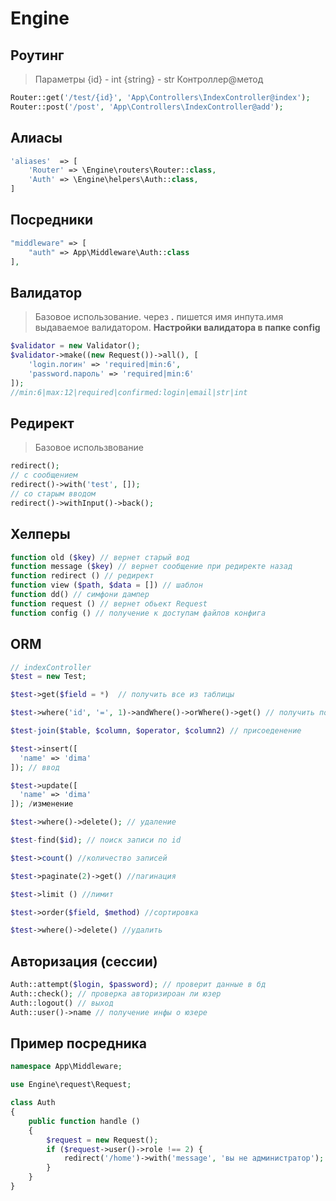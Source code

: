 # Engine
## Роутинг
> Параметры {id} - int {string} - str Контроллер@метод
```php
Router::get('/test/{id}', 'App\Controllers\IndexController@index');
Router::post('/post', 'App\Controllers\IndexController@add');
```
## Алиасы
```php
'aliases'  => [
    'Router' => \Engine\routers\Router::class,
    'Auth' => \Engine\helpers\Auth::class,
]
```
## Посредники
```php
"middleware" => [
    "auth" => App\Middleware\Auth::class
],
```
## Валидатор
> Базовое использование. через **.** пишется имя инпута.имя выдаваемое валидатором. **Настройки валидатора в папке config**
```php
$validator = new Validator();
$validator->make((new Request())->all(), [
    'login.логин' => 'required|min:6',
    'password.пароль' => 'required|min:6'
]);
//min:6|max:12|required|confirmed:login|email|str|int
```
## Редирект
> Базовое использвование
```php
redirect();
// с сообщением
redirect()->with('test', []);
// со старым вводом
redirect()->withInput()->back();
```
## Хелперы
```php
function old ($key) // вернет старый вод
function message ($key) // вернет сообщение при редиректе назад
function redirect () // редирект
function view ($path, $data = []) // шаблон
function dd() // симфони дампер
function request () // вернет обьект Request
function config () // получение к доступам файлов конфига
```
## ORM
```php
// indexController
$test = new Test;

$test->get($field = *)  // получить все из таблицы

$test->where('id', '=', 1)->andWhere()->orWhere()->get() // получить по условию

$test-join($table, $column, $operator, $column2) // присоеденение

$test->insert([
  'name' => 'dima'
]); // ввод

$test->update([
  'name' => 'dima'
]); /изменение

$test->where()->delete(); // удаление

$test-find($id); // поиск записи по id

$test->count() //количество записей

$test->paginate(2)->get() //пагинация

$test->limit () //лимит

$test->order($field, $method) //сортировка

$test->where()->delete() //удалить
```
## Авторизация (сессии)
```php
Auth::attempt($login, $password); // проверит данные в бд
Auth::check(); // проверка авторизироан ли юзер
Auth::logout() // выход
Auth::user()->name // получение инфы о юзере
```
## Пример посредника
```php
namespace App\Middleware;

use Engine\request\Request;

class Auth
{
    public function handle ()
    {
        $request = new Request();
        if ($request->user()->role !== 2) {
            redirect('/home')->with('message', 'вы не администратор');
        }
    }
}
```



